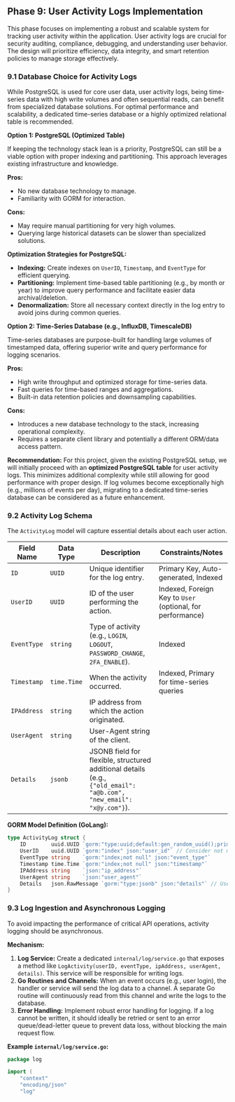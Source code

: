 ## Phase 9: User Activity Logs Implementation

This phase focuses on implementing a robust and scalable system for tracking user activity within the application. User activity logs are crucial for security auditing, compliance, debugging, and understanding user behavior. The design will prioritize efficiency, data integrity, and smart retention policies to manage storage effectively.

### 9.1 Database Choice for Activity Logs

While PostgreSQL is used for core user data, user activity logs, being time-series data with high write volumes and often sequential reads, can benefit from specialized database solutions. For optimal performance and scalability, a dedicated time-series database or a highly optimized relational table is recommended.

**Option 1: PostgreSQL (Optimized Table)**

If keeping the technology stack lean is a priority, PostgreSQL can still be a viable option with proper indexing and partitioning. This approach leverages existing infrastructure and knowledge.

**Pros:**
-   No new database technology to manage.
-   Familiarity with GORM for interaction.

**Cons:**
-   May require manual partitioning for very high volumes.
-   Querying large historical datasets can be slower than specialized solutions.

**Optimization Strategies for PostgreSQL:**
-   **Indexing:** Create indexes on `UserID`, `Timestamp`, and `EventType` for efficient querying.
-   **Partitioning:** Implement time-based table partitioning (e.g., by month or year) to improve query performance and facilitate easier data archival/deletion.
-   **Denormalization:** Store all necessary context directly in the log entry to avoid joins during common queries.

**Option 2: Time-Series Database (e.g., InfluxDB, TimescaleDB)**

Time-series databases are purpose-built for handling large volumes of timestamped data, offering superior write and query performance for logging scenarios.

**Pros:**
-   High write throughput and optimized storage for time-series data.
-   Fast queries for time-based ranges and aggregations.
-   Built-in data retention policies and downsampling capabilities.

**Cons:**
-   Introduces a new database technology to the stack, increasing operational complexity.
-   Requires a separate client library and potentially a different ORM/data access pattern.

**Recommendation:** For this project, given the existing PostgreSQL setup, we will initially proceed with an **optimized PostgreSQL table** for user activity logs. This minimizes additional complexity while still allowing for good performance with proper design. If log volumes become exceptionally high (e.g., millions of events per day), migrating to a dedicated time-series database can be considered as a future enhancement.

### 9.2 Activity Log Schema

The `ActivityLog` model will capture essential details about each user action.

| Field Name      | Data Type       | Description                                       | Constraints/Notes                                |
|-----------------|-----------------|---------------------------------------------------|--------------------------------------------------|
| `ID`            | `UUID`          | Unique identifier for the log entry.              | Primary Key, Auto-generated, Indexed             |
| `UserID`        | `UUID`          | ID of the user performing the action.             | Indexed, Foreign Key to `User` (optional, for performance) |
| `EventType`     | `string`        | Type of activity (e.g., `LOGIN`, `LOGOUT`, `PASSWORD_CHANGE`, `2FA_ENABLE`). | Indexed                                          |
| `Timestamp`     | `time.Time`     | When the activity occurred.                       | Indexed, Primary for time-series queries         |
| `IPAddress`     | `string`        | IP address from which the action originated.      |                                                  |
| `UserAgent`     | `string`        | User-Agent string of the client.                  |                                                  |
| `Details`       | `jsonb`         | JSONB field for flexible, structured additional details (e.g., `{"old_email": "a@b.com", "new_email": "x@y.com"}`). |                                                  |

**GORM Model Definition (GoLang):**

```go
type ActivityLog struct {
    ID        uuid.UUID `gorm:"type:uuid;default:gen_random_uuid();primaryKey" json:"id"`
    UserID    uuid.UUID `gorm:"index" json:"user_id"` // Consider not making it a foreign key constraint for performance if high volume
    EventType string    `gorm:"index;not null" json:"event_type"`
    Timestamp time.Time `gorm:"index;not null" json:"timestamp"`
    IPAddress string    `json:"ip_address"`
    UserAgent string    `json:"user_agent"`
    Details   json.RawMessage `gorm:"type:jsonb" json:"details"` // Use json.RawMessage for flexible JSONB
}
```

### 9.3 Log Ingestion and Asynchronous Logging

To avoid impacting the performance of critical API operations, activity logging should be asynchronous.

**Mechanism:**
1.  **Log Service:** Create a dedicated `internal/log/service.go` that exposes a method like `LogActivity(userID, eventType, ipAddress, userAgent, details)`. This service will be responsible for writing logs.
2.  **Go Routines and Channels:** When an event occurs (e.g., user login), the handler or service will send the log data to a channel. A separate Go routine will continuously read from this channel and write the logs to the database.
3.  **Error Handling:** Implement robust error handling for logging. If a log cannot be written, it should ideally be retried or sent to an error queue/dead-letter queue to prevent data loss, without blocking the main request flow.

**Example `internal/log/service.go`:**

```go
package log

import (
	"context"
	"encoding/json"
	"log"
	

